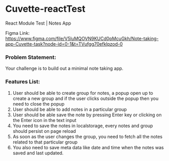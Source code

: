 # Cuvette-reactTest
React Module Test | Notes App

Figma Link: https://www.figma.com/file/V5luMQOVN9KUCd0pMcuGkh/Note-taking-app-Cuvette-task?node-id=0-1&t=TVufgg70efklpzod-0

### Problem Statement:

Your challenge is to build out a minimal note taking app.

### Features List:

1. User should be able to create group for notes, a popup open up to create a new group and if the user clicks outside the popup then you need to close the popup
2. User should be able to add notes in a particular group
3. User should be able save the note by pressing Enter key or clicking on the Enter icon in the text input
4. You need to save the notes in localstorage, every notes and group should persist on page reload
5. As soon as the user changes the group, you need to fetch all the notes related to that particular group
6. You also need to save meta data like date and time when the notes was saved and last updated.
